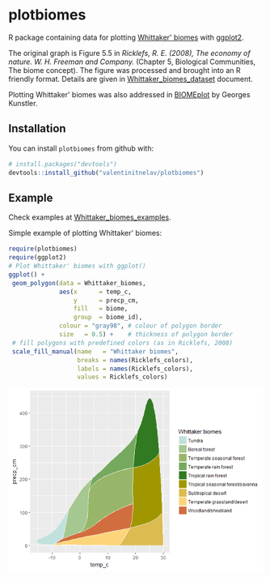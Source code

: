 
<!-- README.md is generated from README.Rmd. Please edit that file -->
plotbiomes
==========

R package containing data for plotting [Whittaker' biomes](https://en.wikipedia.org/wiki/Biome#Whittaker_.281962.2C_1970.2C_1975.29_biome-types) with [ggplot2](https://github.com/tidyverse/ggplot2).

The original graph is Figure 5.5 in *Ricklefs, R. E. (2008), The economy of nature. W. H. Freeman and Company.* (Chapter 5, Biological Communities, The biome concept). The figure was processed and brought into an R friendly format. Details are given in [Whittaker\_biomes\_dataset](https://rawgit.com/valentinitnelav/plotbiomes/master/html/Whittaker_biomes_dataset.html) document.

Plotting Whittaker' biomes was also addressed in [BIOMEplot](https://github.com/kunstler/BIOMEplot) by Georges Kunstler.

Installation
------------

You can install `plotbiomes` from github with:

``` r
# install.packages("devtools")
devtools::install_github("valentinitnelav/plotbiomes")
```

Example
-------

Check examples at [Whittaker\_biomes\_examples](https://rawgit.com/valentinitnelav/plotbiomes/master/html/Whittaker_biomes_examples.html).

Simple example of plotting Whittaker' biomes:

``` r
require(plotbiomes)
require(ggplot2)
# Plot Whittaker' biomes with ggplot()
ggplot() +
 geom_polygon(data = Whittaker_biomes,
              aes(x      = temp_c,
                  y      = precp_cm,
                  fill   = biome,
                  group  = biome_id),
              colour = "gray98", # colour of polygon border
              size   = 0.5) +    # thickness of polygon border
 # fill polygons with predefined colors (as in Ricklefs, 2008)
 scale_fill_manual(name   = "Whittaker biomes",
                   breaks = names(Ricklefs_colors),
                   labels = names(Ricklefs_colors),
                   values = Ricklefs_colors)
```

![](man/figures/README-example-1.png)
